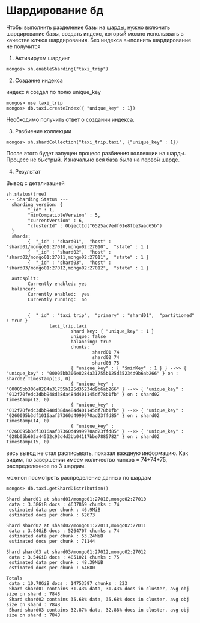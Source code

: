 # Шардирование бд

Чтобы выполнить разделение базы на шарды, нужно включить шардирование базы, создать индекс, который можно использвать в качестве клчюа шардирования. Без индекса выполнить шардирование не получится

1. Активируем шардинг

```
mongos> sh.enableSharding("taxi_trip")
```

2. Создание индекса

индекс я создал по полю unique_key

```
mongos> use taxi_trip
mongos> db.taxi.createIndex({ "unique_key" : 1})
```
 Необходимо получить ответ о создании индекса.


3. Разбиение коллекции

```
mongos> sh.shardCollection("taxi_trip.taxi", {"unique_key" : 1})
```

После этого будет запущен процесс разбиения коллекции на шарды. Процесс не быстрый. Изначально вся база была на первой шарде.

4. Результат

Вывод с детализацией

```
sh.status(true)
--- Sharding Status ---
  sharding version: {
        "_id" : 1,
        "minCompatibleVersion" : 5,
        "currentVersion" : 6,
        "clusterId" : ObjectId("6525ac7edf01e8fbe3aad65b")
  }
  shards:
        {  "_id" : "shard01",  "host" : "shard01/mongo01:27010,mongo02:27010",  "state" : 1 }
        {  "_id" : "shard02",  "host" : "shard02/mongo01:27011,mongo02:27011",  "state" : 1 }
        {  "_id" : "shard03",  "host" : "shard03/mongo01:27012,mongo02:27012",  "state" : 1 }

  autosplit:
        Currently enabled: yes
  balancer:
        Currently enabled:  yes
        Currently running:  no


        {  "_id" : "taxi_trip",  "primary" : "shard01",  "partitioned" : true }
                taxi_trip.taxi
                        shard key: { "unique_key" : 1 }
                        unique: false
                        balancing: true
                        chunks:
                                shard01 74
                                shard02 74
                                shard03 75
                        { "unique_key" : { "$minKey" : 1 } } -->> { "unique_key" : "00005bb306e8284a31755b125d35234d9b6ab266" } on : shard02 Timestamp(13, 0)
                        { "unique_key" : "00005bb306e8284a31755b125d35234d9b6ab266" } -->> { "unique_key" : "012f70fedc3dbb948d38da484d401145df78b1fb" } on : shard02 Timestamp(12, 0)
                        { "unique_key" : "012f70fedc3dbb948d38da484d401145df78b1fb" } -->> { "unique_key" : "0260095b3df1016aaf37360d4999970ad23ffd85" } on : shard02 Timestamp(14, 0)
                        { "unique_key" : "0260095b3df1016aaf37360d4999970ad23ffd85" } -->> { "unique_key" : "028b05b602a44532c93d4d3bb04117bbe7885782" } on : shard02 Timestamp(15, 0)
```

весь вывод не стал расписывать, показал важдную информацию. Как видим, по завершении имеем количество чанков = 74+74+75, распределенное по 3 шардам.

можнон посмотреть распределение данных по шардам

```
mongos> db.taxi.getShardDistribution()

Shard shard01 at shard01/mongo01:27010,mongo02:27010
 data : 3.38GiB docs : 4637869 chunks : 74
 estimated data per chunk : 46.9MiB
 estimated docs per chunk : 62673

Shard shard02 at shard02/mongo01:27011,mongo02:27011
 data : 3.84GiB docs : 5264707 chunks : 74
 estimated data per chunk : 53.24MiB
 estimated docs per chunk : 71144

Shard shard03 at shard03/mongo01:27012,mongo02:27012
 data : 3.54GiB docs : 4851021 chunks : 75
 estimated data per chunk : 48.39MiB
 estimated docs per chunk : 64680

Totals
 data : 10.78GiB docs : 14753597 chunks : 223
 Shard shard01 contains 31.43% data, 31.43% docs in cluster, avg obj size on shard : 784B
 Shard shard02 contains 35.68% data, 35.68% docs in cluster, avg obj size on shard : 784B
 Shard shard03 contains 32.87% data, 32.88% docs in cluster, avg obj size on shard : 784B
```

